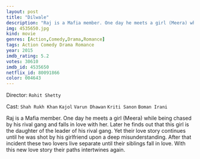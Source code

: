 ```yaml
---
layout: post
title: "Dilwale"
description: "Raj is a Mafia member. One day he meets a girl (Meera) while being chased by his rival gang and falls in love with her. Later he finds out that this girl is the daughter of the leader of his rival gang. Yet their love story continues until he was shot by his girlfriend upon a deep misunderstanding. After that incident these two lovers live separate until their siblings fall in love. With this new love st.."
img: 4535650.jpg
kind: movie
genres: [Action,Comedy,Drama,Romance]
tags: Action Comedy Drama Romance 
year: 2015
imdb_rating: 5.2
votes: 30610
imdb_id: 4535650
netflix_id: 80091866
color: 004643
---
```

Director: `Rohit Shetty`  

Cast: `Shah Rukh Khan` `Kajol` `Varun Dhawan` `Kriti Sanon` `Boman Irani` 

Raj is a Mafia member. One day he meets a girl (Meera) while being chased by his rival gang and falls in love with her. Later he finds out that this girl is the daughter of the leader of his rival gang. Yet their love story continues until he was shot by his girlfriend upon a deep misunderstanding. After that incident these two lovers live separate until their siblings fall in love. With this new love story their paths intertwines again.